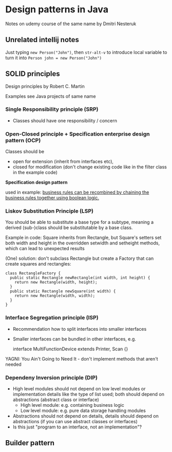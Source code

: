 # Design patterns in Java

Notes on udemy course of the same name by Dmitri Nesteruk

## Unrelated intellij notes

Just typing `new Person("John")`, then `str-alt-v` to introduce local variable to turn it into `Person john = new Person("John")`

## SOLID principles

Design principles by Robert C. Martin

Examples see Java projects of same name

### Single Responsibility principle (SRP)

- Classes should have one responsibility / concern

### Open-Closed principle + Specification enterprise design pattern (OCP)

Classes should be

- open for extension (inherit from interfaces etc),
- closed for modification (don't change existing code like in the filter class in the example code)

**Specification design pattern** 

used in example: [business rules can be recombined by chaining the business rules together using boolean logic.](https://en.wikipedia.org/wiki/Specification_pattern)

### Liskov Substitution Principle (LSP)

You should be able to substitute a base type for a subtype, meaning a derived (sub-)class should be substitutable by a base class.

Example in code: Square inherits from Rectangle, but Square's setters set both width and height in the overridden
setwidth and setheight methods, which can lead to unexpected results

(One) solution: don't subclass Rectangle but create a Factory that can create squares and rectangles:

    class RectangleFactory {
      public static Rectangle newRectangle(int width, int height) {
        return new Rectangle(width, height);
      }
      public static Rectangle newSquare(int width) {
        return new Rectangle(width, width);
      }
    }

### Interface Segregation principle (ISP)

- Recommendation how to split interfaces into smaller interfaces
- Smaller interfaces can be bundled in other interfaces, e.g.

    interface MultiFunctionDevice extends Printer, Scan {}

YAGNI:  You Ain't Going to Need It - don't implement methods that aren't needed

### Dependeny Inversion principle (DIP)

- High level modules should not depend on low level modules or implementation details like the type of list used; both should depend on abstractions (abstract class or interface)
  - High level module: e.g. containing business logic
  - Low level module: e.g. pure data storage handling modules
- Abstractions should not depend on details, details should depend on abstractions (if you can use abstract classes or interfaces)
- Is this just "program to an interface, not an implementation"?

## Builder pattern